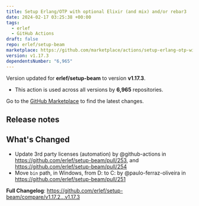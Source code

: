 ```yaml
---
title: Setup Erlang/OTP with optional Elixir (and mix) and/or rebar3
date: 2024-02-17 03:25:38 +00:00
tags:
  - erlef
  - GitHub Actions
draft: false
repo: erlef/setup-beam
marketplace: https://github.com/marketplace/actions/setup-erlang-otp-with-optional-elixir-and-mix-and-or-rebar3
version: v1.17.3
dependentsNumber: "6,965"
---
```



Version updated for **erlef/setup-beam** to version **v1.17.3**.
- This action is used across all versions by **6,965** repositories.

Go to the [GitHub Marketplace](https://github.com/marketplace/actions/setup-erlang-otp-with-optional-elixir-and-mix-and-or-rebar3) to find the latest changes.

## Release notes

## What's Changed
* Update 3rd party licenses (automation) by @github-actions in https://github.com/erlef/setup-beam/pull/253, and https://github.com/erlef/setup-beam/pull/254
* Move `bin` path, in Windows, from D: to C: by @paulo-ferraz-oliveira in https://github.com/erlef/setup-beam/pull/251


**Full Changelog**: https://github.com/erlef/setup-beam/compare/v1.17.2...v1.17.3
